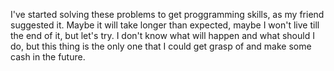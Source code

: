 I've started solving these problems to get proggramming skills, as my friend suggested it.
Maybe it will take longer than expected, maybe I won't live till the end of it, but let's try.
I don't know what will happen and what should I do, but this thing is the only one that I could get grasp of and make some cash in the future.

